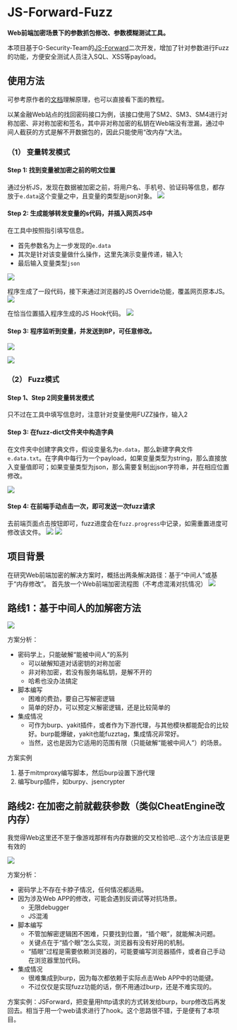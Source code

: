 # JS-Forward-Fuzz

**Web前端加密场景下的参数抓包修改、参数模糊测试工具。**

本项目基于G-Security-Team的[JS-Forward](https://github.com/G-Security-Team/JS-Forward)二次开发，增加了针对参数进行Fuzz的功能，方便安全测试人员注入SQL、XSS等payload。

## 使用方法
可参考原作者的[文档](https://github.com/G-Security-Team/JS-Forward?tab=readme-ov-file#js-forward-%E4%BD%BF%E7%94%A8%E6%96%B9%E6%B3%95)理解原理，也可以直接看下面的教程。

以某金融Web站点的找回密码接口为例，该接口使用了SM2、SM3、SM4进行对称加密、非对称加密和签名，其中非对称加密的私钥在Web端没有泄漏，通过中间人截获的方式是解不开数据包的，因此只能使用“改内存“大法。

### （1） 变量转发模式
#### Step 1: 找到变量被加密之前的明文位置

通过分析JS，发现在数据被加密之前，将用户名、手机号、验证码等信息，都存放于`e.data`这个变量之中，且变量的类型是json对象。
![](https://raw.githubusercontent.com/RaidriarB/JS-Forward-Fuzz/main/imgs/1.png)

#### Step 2: 生成能够转发变量的s代码，并插入网页JS中

在工具中按照指引填写信息。

- 首先参数名为上一步发现的`e.data`
- 其次是针对该变量做什么操作，这里先演示变量传递，输入1;
- 最后输入变量类型`json`

![](https://raw.githubusercontent.com/RaidriarB/JS-Forward-Fuzz/main/imgs/2.png)

程序生成了一段代码，接下来通过浏览器的JS Override功能，覆盖网页原本JS。
![](https://raw.githubusercontent.com/RaidriarB/JS-Forward-Fuzz/main/imgs/3.png)

在恰当位置插入程序生成的JS Hook代码。
![](https://raw.githubusercontent.com/RaidriarB/JS-Forward-Fuzz/main/imgs/4.png)

#### Step 3: 程序监听到变量，并发送到BP，可任意修改。

![](https://raw.githubusercontent.com/RaidriarB/JS-Forward-Fuzz/main/imgs/5.png)

![](https://raw.githubusercontent.com/RaidriarB/JS-Forward-Fuzz/main/imgs/6.png)

### （2） Fuzz模式

#### Step 1、Step 2同变量转发模式

只不过在工具中填写信息时，注意针对变量使用FUZZ操作，输入2

#### Step 3: 在fuzz-dict文件夹中构造字典

在文件夹中创建字典文件，假设变量名为`e.data`，那么新建字典文件`e.data.txt`。在字典中每行为一个payload，如果变量类型为string，那么直接放入变量值即可；如果变量类型为json，那么需要复制出json字符串，并在相应位置修改。

![](https://raw.githubusercontent.com/RaidriarB/JS-Forward-Fuzz/main/imgs/7.png)

#### Step 4: 在前端手动点击一次，即可发送一次fuzz请求

去前端页面点击按钮即可，fuzz进度会在`fuzz.progress`中记录，如需重置进度可修改该文件。
![](https://raw.githubusercontent.com/RaidriarB/JS-Forward-Fuzz/main/imgs/8.png)
![](https://raw.githubusercontent.com/RaidriarB/JS-Forward-Fuzz/main/imgs/9.png)

## 项目背景
在研究Web前端加密的解决方案时，概括出两条解决路径：基于“中间人”或基于“内存修改”。
首先放一个Web前端加密流程图（不考虑混淆对抗情况）
![](https://raw.githubusercontent.com/RaidriarB/JS-Forward-Fuzz/main/imgs/bg-1.png)

## 路线1：基于中间人的加解密方法

![](https://raw.githubusercontent.com/RaidriarB/JS-Forward-Fuzz/main/imgs/bg-2.png)

方案分析：
- 密码学上，只能破解“能被中间人”的系列
    - 可以破解知道对话密钥的对称加密
    - 非对称加密，若没有服务端私钥，是解不开的
    - 哈希也没办法搞定
- 脚本编写
    - 困难的费劲，要自己写解密逻辑
    - 简单的好办，可以预定义解密逻辑，还是比较简单的
- 集成情况
    - 可作为burp、yakit插件，或者作为下游代理，与其他模块都能配合的比较好。burp能爆破，yakit也能fuzztag，集成情况非常好。
    - 当然，这也是因为它适用的范围有限（只能破解“能被中间人”）的场景。   


方案实例
1. 基于mitmproxy编写脚本，然后burp设置下游代理
2. 编写burp插件，如burpy、jsencrypter
    

  
## 路线2: 在加密之前就截获参数（类似CheatEngine改内存）

我觉得Web这里还不至于像游戏那样有内存数据的交叉检验吧...这个方法应该是更有效的

![](https://raw.githubusercontent.com/RaidriarB/JS-Forward-Fuzz/main/imgs/bg-3.png)

方案分析：

- 密码学上不存在卡脖子情况，任何情况都适用。
- 因为涉及Web APP的修改，可能会遇到反调试等对抗场景。
    - 无限debugger
    - JS混淆
- 脚本编写
    - 不管加解密逻辑困不困难，只要找到位置，“插个眼”，就能解决问题。
    - 关键点在于“插个眼”怎么实现，浏览器有没有好用的机制。
    - “插眼”过程是需要依赖浏览器的，可能要编写浏览器插件，或者自己手动在浏览器里加代码。
- 集成情况
    - 很难集成到burp，因为每次都依赖于实际点击Web APP中的功能键。
    - 不过仅仅是实现fuzz功能的话，倒不用通过burp，还是不难实现的。


方案实例：JSForward，把变量用http请求的方式转发给burp，burp修改后再发回去。相当于用一个web请求进行了hook。这个思路很不错，于是便有了本项目。
